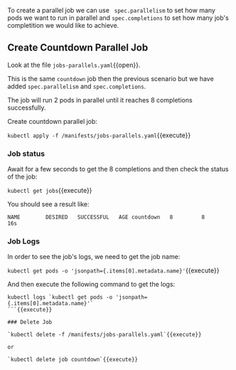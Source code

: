 To create a parallel job we can use ` spec.parallelism` to set how many pods we want to run in parallel and `spec.completions` to set how many job's completition we would like to achieve. 

## Create Countdown Parallel Job

Look at the file `jobs-parallels.yaml`{{open}}.

This is the same `countdown` job then the previous scenario but we have added `spec.parallelism` and `spec.completions`. 

The job will run 2 pods in parallel until it reaches 8 completions successfully.

Create countdown parallel job:

`kubectl apply -f /manifests/jobs-parallels.yaml`{{execute}}

### Job status

Await for a few seconds to get the 8 completions and then check the status of the job:

`kubectl get jobs`{{execute}}

You should see a result like:

`
NAME        DESIRED   SUCCESSFUL   AGE
countdown   8         8            16s
`

### Job Logs

In order to see the job's logs, we need to get the job name:

`kubectl get pods -o 'jsonpath={.items[0].metadata.name}'`{{execute}}

And then execute the following command to get the logs:

```
kubectl logs `kubectl get pods -o 'jsonpath={.items[0].metadata.name}'`
```{{execute}}

### Delete Job

`kubectl delete -f /manifests/jobs-parallels.yaml`{{execute}}

or 

`kubectl delete job countdown`{{execute}}
